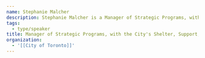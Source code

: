 ```yaml
---
name: Stephanie Malcher
description: Stephanie Malcher is a Manager of Strategic Programs, with the City's Shelter, Support, and Housing Administration (SSHA) Division. She has a Masters of Urban Planning and over 10 years experience in the housing and homelessness sector. She started her career as a social worker with people at risk of homelessness, and now manages a program design and operational team who work to build the capacity of Toronto's housing and homelessness system to connect people experiencing homelessness to permanent housing opportunities.
tags:
  - type/speaker
title: Manager of Strategic Programs, with the City's Shelter, Support, and Housing Administration (SSHA) Division
organization:
  - '[[City of Toronto]]'
---
```


